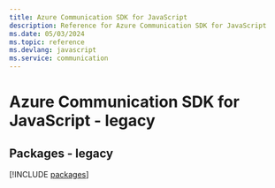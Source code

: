 ```yaml
---
title: Azure Communication SDK for JavaScript
description: Reference for Azure Communication SDK for JavaScript
ms.date: 05/03/2024
ms.topic: reference
ms.devlang: javascript
ms.service: communication
---
```

# Azure Communication SDK for JavaScript - legacy
## Packages - legacy
[!INCLUDE [packages](communication-index.md)]